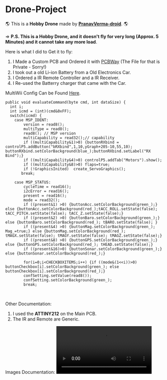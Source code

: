 # Drone-Project
🌎 This is a <b>Hobby Drone</b> made by <b>[PranavVerma-droid](https://web.craftingrealm.tk)</b>. 🌎 <br><br>
=> <b>P.S. This is a Hobby Drone, and it doesn't fly for very long (Approx. 5 Minutes) and it cannot take any more load</b>.

Here is what I did to Get it to fly: <br>
1. I Made a Custom PCB and Ordered it with [PCBWay](https://www.pcbway.com) (The File for that is Private - Sorry!)
2. I took out a old Li-ion Battery from a Old Electronics Car.
3. I Ordered a IR Remote Controller and a IR Receiver.
4. I Re-used the Batterry charger that came with the Car.

MultiWii Config Can be Found [Here](https://github.com/PranavVerma-droid/Drone-Project/blob/main/Code%20(MultiWii)/MultiWiiConf/MultiWiiConf.pde).
```
public void evaluateCommand(byte cmd, int dataSize) {
  int i;
  int icmd = (int)(cmd&0xFF);
  switch(icmd) {
    case MSP_IDENT:
        version = read8();
        multiType = read8();
        read8(); // MSP version
        multiCapability = read32();// capability
        if ((multiCapability&1)>0) {buttonRXbind = controlP5.addButton("bRXbind",1,10,yGraph+205-10,55,10); buttonRXbind.setColorBackground(blue_);buttonRXbind.setLabel("RX Bind");}
        if ((multiCapability&4)>0) controlP5.addTab("Motors").show();
        if ((multiCapability&8)>0) flaps=true;
        if (!GraphicsInited)  create_ServoGraphics();
       break;

    case MSP_STATUS:
        cycleTime = read16();
        i2cError = read16();
        present = read16();
        mode = read32();
        if ((present&1) >0) {buttonAcc.setColorBackground(green_);} else {buttonAcc.setColorBackground(red_);tACC_ROLL.setState(false); tACC_PITCH.setState(false); tACC_Z.setState(false);}
        if ((present&2) >0) {buttonBaro.setColorBackground(green_);} else {buttonBaro.setColorBackground(red_); tBARO.setState(false); }
        if ((present&4) >0) {buttonMag.setColorBackground(green_); Mag_=true;} else {buttonMag.setColorBackground(red_); tMAGX.setState(false); tMAGY.setState(false); tMAGZ.setState(false);}
        if ((present&8) >0) {buttonGPS.setColorBackground(green_);} else {buttonGPS.setColorBackground(red_); tHEAD.setState(false);}
        if ((present&16)>0) {buttonSonar.setColorBackground(green_);} else {buttonSonar.setColorBackground(red_);}

        for(i=0;i<CHECKBOXITEMS;i++) {if ((mode&(1<<i))>0) buttonCheckbox[i].setColorBackground(green_); else buttonCheckbox[i].setColorBackground(red_);}
        confSetting.setValue(read8());
        confSetting.setColorBackground(green_);
        break;
``` 
<br>

Other Documentation:
1. I used the <b>ATTINY212</b> on the Main PCB.
2. The IR and Remote are Generic.

Images Documentation:
<video controls>
  <source src="[movie.mp](https://github.com/PranavVerma-droid/Drone-Project/blob/main/Images-and-Videos/Drone-Flying-1.mp4)4" type="video/mp4">
</video>


